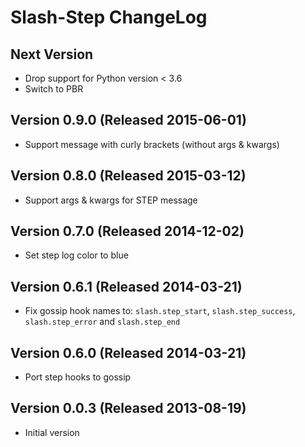 Slash-Step ChangeLog
====================

Next Version
------------
* Drop support for Python version < 3.6
* Switch to PBR

Version 0.9.0 (Released 2015-06-01)
-----------------------------------
* Support message with curly brackets (without args & kwargs)

Version 0.8.0 (Released 2015-03-12)
-----------------------------------
* Support args & kwargs for STEP message

Version 0.7.0 (Released 2014-12-02)
-----------------------------------
* Set step log color to blue

Version 0.6.1 (Released 2014-03-21)
-----------------------------------
* Fix gossip hook names to: ``slash.step_start``, ``slash.step_success``, ``slash.step_error`` and ``slash.step_end``

Version 0.6.0 (Released 2014-03-21)
-----------------------------------
* Port step hooks to gossip

Version 0.0.3 (Released 2013-08-19)
-----------------------------------
* Initial version

